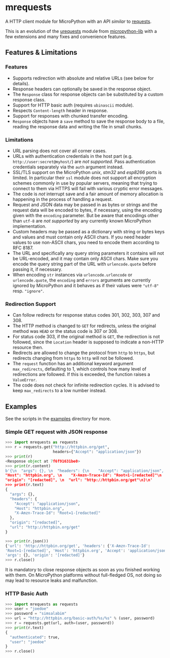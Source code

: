 # mrequests

A HTTP client module for MicroPython with an API *similar* to [requests].

This is an evolution of the [urequests] module from [micropython-lib] with a few
extensions and many fixes and convenience features.


## Features & Limitations

### Features

* Supports redirection with absolute and relative URLs (see below for details).
* Response headers can optionally be saved in the response object.
* The `Response` class for response objects can be substituted by a custom
  response class.
* Support for HTTP basic auth (requires `ubinascii` module).
* Respects `Content-length` header in response.
* Support for responses with chunked transfer encoding.
* `Response` objects have a `save` method to save the response body to
  a file, reading the response data and writing the file in small chunks.


### Limitations

- URL parsing does not cover all corner cases.
- URLs with authentication credentials in the host part (e.g.
  `http://user:secret@myhost/`) are *not supported*. Pass authentication
  credentials separately via the `auth` argument instead.
- SSL/TLS support on the MicroPython *unix*, *stm32* and *esp8266* ports is
  limited. In particular their `ssl` module does not support all encryption
  schemes commonly in use by popular servers, meaning that trying to connect
  to them via HTTPS will fail with various cryptic error messages.
- The code is *not* interrupt save and a fair amount of memory allocation is
  happening in the process of handling a request.
- Request and JSON data may be passed in as bytes or strings and the request
  data will be encoded to bytes, if necessary, using the encoding given with
  the `encoding` parameter. But be aware that encodings other than `utf-8` are
  *not supported* by any currently known MicroPython implementation.
- Custom headers may be passed as a dictionary with string or bytes keys and
  values and must contain only ASCII chars. If you need header values to use
  non-ASCII chars, you need to encode them according to RFC 8187.
- The URL and specifically any query string parameters it contains will not be
  URL-encoded, and it may contain only ASCII chars. Make sure you encode the
  query string part of the URL with `urlencode.quote` before passing it, if
  necessary.
- When encoding `str` instances via `urlencode.urlencode` or `urlencode.quote`,
  the `encoding` and `errors` arguments are currently ignored by MicroPython and
  it behaves as if their values were `"utf-8"` resp. `"ignore"`.


### Redirection Support

* Can follow redirects for response status codes 301, 302, 303, 307 and 308.
* The HTTP method is changed to `GET` for redirects, unless the original
  method was `HEAD` or the status code is 307 or 308.
* For status code 303, if the original method is `GET`, the redirection is not
  followed, since the `Location` header is supposed to indicate a non-HTTP
  resource then.
* Redirects are allowed to change the protocol from `http` to `https`,
  but redirects changing from `https` to `http` will not be followed.
* The `request` function has an additional keyword argument `max_redirects`,
  defaulting to 1, which controls how many level of redirections are followed.
  If this is exceeded, the function raises a `ValueError`.
* The code does not check for infinite redirection cycles. It is advised to
  keep `max_redirects` to a low number instead.


## Examples

See the scripts in the [examples](./examples) directory for more.

### Simple GET request with JSON response

```py
>>> import mrequests as requests
>>> r = requests.get("http://httpbin.org/get",
                     headers={"Accept": "application/json"})
>>> print(r)
<Response object at 7f6f91631be0>
>>> print(r.content)
b'{\n  "args": {}, \n  "headers": {\n    "Accept": "application/json", \n
"Host": "httpbin.org", \n    "X-Amzn-Trace-Id": "Root=1-[redacted]"\n  }, \n
"origin": "[redacted]", \n  "url": "http://httpbin.org/get"\n}\n'
>>> print(r.text)
{
  "args": {},
  "headers": {
    "Accept": "application/json",
    "Host": "httpbin.org",
    "X-Amzn-Trace-Id": "Root=1-[redacted]"
  },
  "origin": "[redacted]",
  "url": "http://httpbin.org/get"
}

>>> print(r.json())
{'url': 'http://httpbin.org/get', 'headers': {'X-Amzn-Trace-Id':
'Root=1-[redacted]', 'Host': 'httpbin.org', 'Accept': 'application/json'},
'args': {}, 'origin': '[redacted]'}
>>> r.close()
```

It is mandatory to close response objects as soon as you finished working with
them. On MicroPython platforms without full-fledged OS, not doing so may lead
to resource leaks and malfunction.


### HTTP Basic Auth

```py
>>> import mrequests as requests
>>> user = "joedoe"
>>> password = "simsalabim"
>>> url = "http://httpbin.org/basic-auth/%s/%s" % (user, password)
>>> r = requests.get(url, auth=(user, password))
>>> print(r.text)
{
  "authenticated": true,
  "user": "joedoe"
}
>>> r.close()
```

[micropython-lib]: https://github.com/micropython/micropython-lib
[requests]: https://github.com/psf/requests
[urequests]: https://github.com/micropython/micropython-lib/blob/master/urequests/urequests.py
